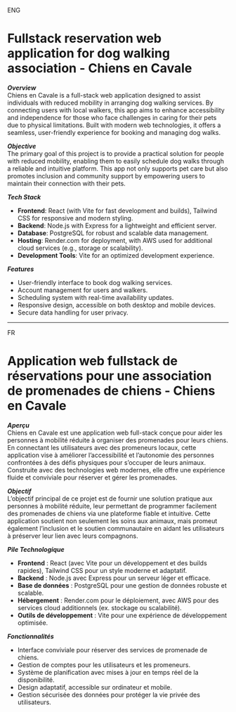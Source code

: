 
ENG

# Fullstack reservation web application for dog walking association - Chiens en Cavale

***Overview***  
Chiens en Cavale is a full-stack web application designed to assist individuals with reduced mobility in arranging dog walking services. By connecting users with local walkers, this app aims to enhance accessibility and independence for those who face challenges in caring for their pets due to physical limitations. Built with modern web technologies, it offers a seamless, user-friendly experience for booking and managing dog walks.

***Objective***  
The primary goal of this project is to provide a practical solution for people with reduced mobility, enabling them to easily schedule dog walks through a reliable and intuitive platform. This app not only supports pet care but also promotes inclusion and community support by empowering users to maintain their connection with their pets.

***Tech Stack***  
- **Frontend**: React (with Vite for fast development and builds), Tailwind CSS for responsive and modern styling.  
- **Backend**: Node.js with Express for a lightweight and efficient server.  
- **Database**: PostgreSQL for robust and scalable data management.  
- **Hosting**: Render.com for deployment, with AWS used for additional cloud services (e.g., storage or scalability).  
- **Development Tools**: Vite for an optimized development experience.

***Features***  
- User-friendly interface to book dog walking services.  
- Account management for users and walkers.  
- Scheduling system with real-time availability updates.  
- Responsive design, accessible on both desktop and mobile devices.  
- Secure data handling for user privacy.

------------------------------------------------------------------------------------------------------------------------------------------------------------------------------------------------------------------------------------------------------------

FR

# Application web fullstack de réservations pour une association de promenades de chiens - Chiens en Cavale

***Aperçu***  
Chiens en Cavale est une application web full-stack conçue pour aider les personnes à mobilité réduite à organiser des promenades pour leurs chiens. En connectant les utilisateurs avec des promeneurs locaux, cette application vise à améliorer l’accessibilité et l’autonomie des personnes confrontées à des défis physiques pour s’occuper de leurs animaux. Construite avec des technologies web modernes, elle offre une expérience fluide et conviviale pour réserver et gérer les promenades.

***Objectif***  
L’objectif principal de ce projet est de fournir une solution pratique aux personnes à mobilité réduite, leur permettant de programmer facilement des promenades de chiens via une plateforme fiable et intuitive. Cette application soutient non seulement les soins aux animaux, mais promeut également l’inclusion et le soutien communautaire en aidant les utilisateurs à préserver leur lien avec leurs compagnons.

***Pile Technologique***  
- **Frontend** : React (avec Vite pour un développement et des builds rapides), Tailwind CSS pour un style moderne et adaptatif.  
- **Backend** : Node.js avec Express pour un serveur léger et efficace.  
- **Base de données** : PostgreSQL pour une gestion de données robuste et scalable.  
- **Hébergement** : Render.com pour le déploiement, avec AWS pour des services cloud additionnels (ex. stockage ou scalabilité).  
- **Outils de développement** : Vite pour une expérience de développement optimisée.

***Fonctionnalités***  
- Interface conviviale pour réserver des services de promenade de chiens.  
- Gestion de comptes pour les utilisateurs et les promeneurs.  
- Système de planification avec mises à jour en temps réel de la disponibilité.  
- Design adaptatif, accessible sur ordinateur et mobile.  
- Gestion sécurisée des données pour protéger la vie privée des utilisateurs.
